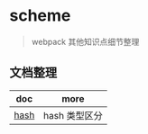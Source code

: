 # scheme

> webpack 其他知识点细节整理

## 文档整理

| doc               | more          |
| ----------------- | ------------- |
| [hash](./hash.md) | hash 类型区分 |
